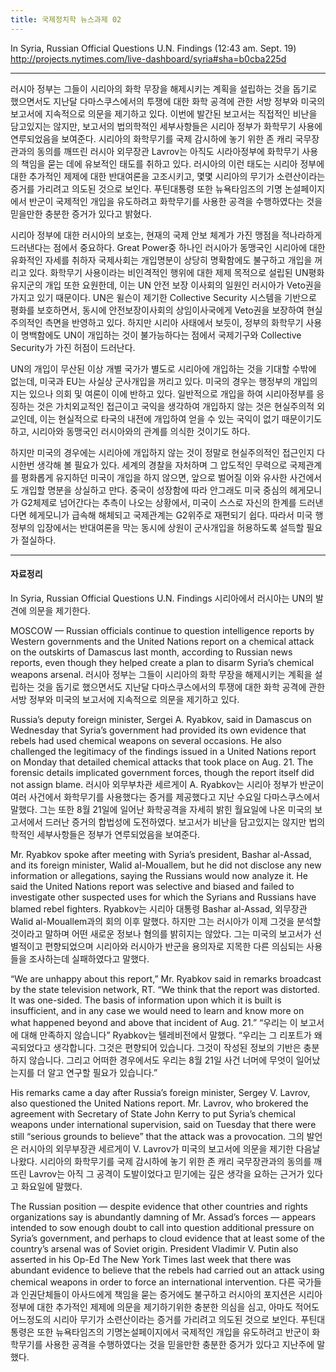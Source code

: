 ```yaml
---
title: 국제정치학 뉴스과제 02
---
```


In Syria, Russian Official Questions U.N. Findings (12:43 am. Sept. 19)
<http://projects.nytimes.com/live-dashboard/syria#sha=b0cba225d>

---

러시아 정부는 그들이 시리아의 화학 무장을 해제시키는 계획을 설립하는 것을 돕기로 했으면서도 지난달 다마스쿠스에서의 투쟁에 대한 화학 공격에 관한 서방 정부와 미국의 보고서에 지속적으로 의문을 제기하고 있다. 이번에 발간된 보고서는 직접적인 비난을 담고있지는 않지만, 보고서의 법의학적인 세부사항들은 시리아 정부가 화학무기 사용에 연루되었음을 보여준다. 시리아의 화학무기를 국제 감시하에 놓기 위한 존 캐리 국무장관과의 동의를 깨뜨린 러시아 외무장관 Lavrov는 아직도 시라아정부에 화학무기 사용의 책임을 묻는 데에 유보적인 태도를 취하고 있다. 러시아의 이런 태도는 시리아 정부에 대한 추가적인 제제에 대한 반대여론을 고조시키고, 몇몇 시리아의 무기가 소련산이라는 증거를 가리려고 의도된 것으로 보인다. 푸틴대통령 또한 뉴욕타임즈의 기명 논설페이지에서 반군이 국제적인 개입을 유도하려고 화학무기를 사용한 공격을 수행하였다는 것을 믿을만한 충분한 증거가 있다고 밝혔다.

시리아 정부에 대한 러시아의 보호는, 현재의 국제 안보 체계가 가진 맹점을 적나라하게 드러낸다는 점에서 중요하다. Great Power중 하나인 러시아가 동맹국인 시리아에 대한 유화적인 자세를 취하자 국제사회는 개입명분이 상당히 명확함에도 불구하고 개입을 꺼리고 있다. 화학무기 사용이라는 비인격적인 행위에 대한 제제 목적으로 설립된 UN평화유지군의 개입 또한 요원한데, 이는 UN 안전 보장 이사회의 일원인 러시아가 Veto권을 가지고 있기 때문이다. UN은 윌슨이 제기한 Collective Security 시스템을 기반으로 평화를 보호하면서, 동시에 안전보장이사회의 상임이사국에게 Veto권을 보장하여 현실주의적인 측면을 반영하고 있다. 하지만 시리아 사태에서 보듯이, 정부의 화학무기 사용이 명백함에도 UN이 개입하는 것이 불가능하다는 점에서 국제기구와 Collective Security가 가진 허점이 드러난다.

UN의 개입이 무산된 이상 개별 국가가 별도로 시리아에 개입하는 것을 기대할 수밖에 없는데, 미국과 EU는 사실상 군사개입을 꺼리고 있다. 미국의 경우는 행정부의 개입의지는 있으나 의회 및 여론이 이에 반하고 있다. 일반적으로 개입을 하여 시리아정부를 응징하는 것은 가치외교적인 접근이고 국익을 생각하여 개입하지 않는 것은 현실주의적 외교인데, 이는 현실적으로 타국의 내전에 개입하여 얻을 수 있는 국익이 없기 때문이기도 하고, 시리아와 동맹국인 러시아와의 관계를 의식한 것이기도 하다.

하지만 미국의 경우에는 시리아에 개입하지 않는 것이 정말로 현실주의적인 접근인지 다시한번 생각해 볼 필요가 있다. 세계의 경찰을 자처하며 그 압도적인 무력으로 국제관계를 평화롭게 유지하던 미국이 개입을 하지 않으면, 앞으로 벌어질 이와 유사한 사건에서도 개입할 명분을 상실하고 만다. 중국이 성장함에 따라 안그래도 미국 중심의 헤게모니가 G2체제로 넘어간다는 추측이 나오는 상황에서, 미국이 스스로 자신의 한계를 드러낸다면 헤게모니가 급속해 해체되고 국제관계는 G2위주로 재편되기 쉽다. 따라서 미국 행정부의 입장에서는 반대여론을 막는 동시에 상원이 군사개입을 허용하도록 설득할 필요가 절실하다.

---

#### 자료정리

In Syria, Russian Official Questions U.N. Findings
시리아에서 러시아는 UN의 발견에 의문을 제기한다.

MOSCOW — Russian officials continue to question intelligence reports by Western governments and the United Nations report on a chemical attack on the outskirts of Damascus last month, according to Russian news reports, even though they helped create a plan to disarm Syria’s chemical weapons arsenal.
러시아 정부는 그들이 시리아의 화학 무장을 해제시키는 계획을 설립하는 것을 돕기로 했으면서도 지난달 다마스쿠스에서의 투쟁에 대한 화학 공격에 관한 서방 정부와 미국의 보고서에 지속적으로 의문을 제기하고 있다.

Russia’s deputy foreign minister, Sergei A. Ryabkov, said in Damascus on Wednesday that Syria’s government had provided its own evidence that rebels had used chemical weapons on several occasions. He also challenged the legitimacy of the findings issued in a United Nations report on Monday that detailed chemical attacks that took place on Aug. 21. The forensic details implicated government forces, though the report itself did not assign blame.
러시아 외무부차관 세르게이 A. Ryabkov는 시리아 정부가 반군이 여러 사건에서 화학무기를 사용했다는 증거를 제공했다고 지난 수요일 다마스쿠스에서 말했다. 그는 또한 8월 21일에 일어난 화학공격을 자세히 밝힌 월요일에 나온 미국의 보고서에서 드러난 증거의 합법성에 도전하였다. 보고서가 비난을 담고있지는 않지만 법의학적인 세부사항들은 정부가 연루되었음을 보여준다.

Mr. Ryabkov spoke after meeting with Syria’s president, Bashar al-Assad, and its foreign minister, Walid al-Mouallem, but he did not disclose any new information or allegations, saying the Russians would now analyze it. He said the United Nations report was selective and biased and failed to investigate other suspected uses for which the Syrians and Russians have blamed rebel fighters.
Ryabkov는 시리아 대통령 Bashar al-Assad, 외무장관 Walid al-Mouallem과의 회의 이후 말했다. 하지만 그는 러시아가 이제 그것을 분석할것이라고 말하며 어떤 새로운 정보나 혐의를 밝히지는 않았다. 그는 미국의 보고서가 선별적이고 편향되었으며 시리아와 러시아가 반군을 용의자로 지목한 다른 의심되는 사용들을 조사하는데 실패하였다고 말했다.

“We are unhappy about this report,” Mr. Ryabkov said in remarks broadcast by the state television network, RT. “We think that the report was distorted. It was one-sided. The basis of information upon which it is built is insufficient, and in any case we would need to learn and know more on what happened beyond and above that incident of Aug. 21.”
“우리는 이 보고서에 대해 만족하지 않습니다” Ryabkov는 텔레비전에서 말했다. “우리는 그 리포트가 왜곡되었다고 생각합니다. 그것은 편향되어 있습니다. 그것이 작성된 정보의 기반은 충분하지 않습니다. 그리고 어떠한 경우에서도 우리는 8월 21일 사건 너머에 무엇이 일어났는지를 더 알고 연구할 필요가 있습니다.”

His remarks came a day after Russia’s foreign minister, Sergey V. Lavrov, also questioned the United Nations report. Mr. Lavrov, who brokered the agreement with Secretary of State John Kerry to put Syria’s chemical weapons under international supervision, said on Tuesday that there were still “serious grounds to believe” that the attack was a provocation.
그의 발언은 러시아의 외무부장관 세르게이 V. Lavrov가 미국의 보고서에 의문을 제기한 다음날 나왔다. 시리아의 화학무기를 국제 감시하에 놓기 위한 존 캐리 국무장관과의 동의를 깨뜨린 Lavrov는 아직 그 공격이 도발이었다고 믿기에는 깊은 생각을 요하는 근거가 있다고 화요일에 말했다.

The Russian position — despite evidence that other countries and rights organizations say is abundantly damning of Mr. Assad’s forces — appears intended to sow enough doubt to call into question additional pressure on Syria’s government, and perhaps to cloud evidence that at least some of the country’s arsenal was of Soviet origin. President Vladimir V. Putin also asserted in his Op-Ed The New York Times last week that there was abundant evidence to believe that the rebels had carried out an attack using chemical weapons in order to force an international intervention.
다른 국가들과 인권단체들이 아사드에게 책임을 묻는 증거에도 불구하고 러시아의 포지션은 시리아 정부에 대한 추가적인 제제에 의문을 제기하기위한 충분한 의심을 심고, 아마도 적어도 어느정도의 시리아 무기가 소련산이라는 증거를 가리려고 의도된 것으로 보인다. 푸틴대통령은 또한 뉴욕타임즈의 기명논설페이지에서 국제적인 개입을 유도하려고 반군이 화학무기를 사용한 공격을 수행하였다는 것을 믿을만한 충분한 증거가 있다고 지난주에 말했다.
